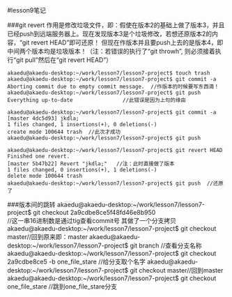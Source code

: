 #lesson9笔记

###git revert
作用是修改垃圾文件，即：假使在版本2的基础上做了版本3，并且已经push到远端服务器上。现在发现版本3是个垃圾修改，若想还原版本2的内容，“git revert HEAD”即可还原！
但现在作版本并且要push上去的是版本4，即中间两个版本均是垃圾版本！（注：若错误的执行了“git throwh”, 则必须接着执行“git pull”然后在“git revert HEAD”）

    akaedu@akaedu-desktop:~/work/lesson7/lesson7-project$ touch trash
    akaedu@akaedu-desktop:~/work/lesson7/lesson7-project$ git commit -a
    Aborting commit due to empty commit message.  //作版本的时候要写东西滴！
    akaedu@akaedu-desktop:~/work/lesson7/lesson7-project$ git push
    Everything up-to-date                //此错误是因为上句的缘由

    akaedu@akaedu-desktop:~/work/lesson7/lesson7-project$ git commit -a
    [master 4dc5d93] jkdla;
    1 files changed, 1 insertions(+), 0 deletions(-)
    create mode 100644 trash  //此次才成功
    akaedu@akaedu-desktop:~/work/lesson7/lesson7-project$ git push

    akaedu@akaedu-desktop:~/work/lesson7/lesson7-project$ git revert HEAD
    Finished one revert.
    [master 5b47b22] Revert "jkdla;"   //注：此时直接做了版本
    1 files changed, 0 insertions(+), 1 deletions(-)
    delete mode 100644 trash
    akaedu@akaedu-desktop:~/work/lesson7/lesson7-project$ git push  //还原了

###版本间的跳转
    akaedu@akaedu-desktop:~/work/lesson7/lesson7-project$ git checkout 2a9cdbe8ce5f48fd46e8b950   
                                //这一串16进制数是通过tig查看commit号 其做了一个分支拷贝
    akaedu@akaedu-desktop:~/work/lesson7/lesson7-project$ git checkout master//回到原来即：master
    akaedu@akaedu-desktop:~/work/lesson7/lesson7-project$ git branch //查看分支名称
    akaedu@akaedu-desktop:~/work/lesson7/lesson7-project$ git checkout 2a9cdbe8ce5 -b one_file_stare //给分支取个名字
    akaedu@akaedu-desktop:~/work/lesson7/lesson7-project$ git checkout master//回到master
    akaedu@akaedu-desktop:~/work/lesson7/lesson7-project$ git checkout one_file_stare //跳到one_file_stare分支

